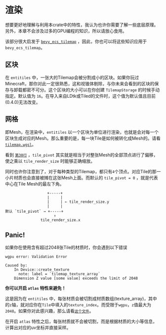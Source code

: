 # 渲染

想要更好地理解与利用本crate中的特性，我认为也许你需要了解一些底层原理。另外，本章不会涉及过多的GPU编程的知识，所以请放心食用。

该部分很大启发于 [`bevy_ecs_tilemap`](https://github.com/StarArawn/bevy_ecs_tilemap) ，因此，你也可以将这些知识应用于 `bevy_ecs_tilemap`。

## 区块

在 `entitiles` 中，一张大的Tilemap会被分割成小的区块。如果你玩过Minecraft，那你对此一定很熟悉，这和视锥体剔除，与你未来会看到的区块的保存与卸载都密不可分。这个区块的大小可以在你创建 `TilemapStorage` 的时候手动指定。默认值为 `16`。在导入来自LDtk或Tiled的文件时，这个值为默认值且目前(0.4.0)无法改变。

## 网格

即Mesh，在渲染中，`entitiles` 以一个区块为单位进行渲染，也就是会对每一个区块生成对应的Mesh。那么重要的是，每一块Tile是如何被转化成Mesh的。请看 [`tilemap.wgsl`](https://github.com/443eb9/bevy_entitiles/blob/0.4.0/src/render/shaders/tilemap.wgsl)。

看到 [`第30行`](https://github.com/443eb9/bevy_entitiles/blob/0.4.0/src/render/shaders/tilemap.wgsl#L30) ，`tile_pivot` 其实就是相当于对整张Mesh的全部顶点进行了偏移，使之乘以 `tile_render_size` 时能够正确缩放。

同时也许你注意到了，对于每种类型的Tilemap，都只有`4`个顶点。对应Tile的那一小片材质也会直接被摊在这张Mesh上面。而默认的 `tile_pivot = 0` ，就是代表中心在Tile Mesh的最左下角。

```text
                   +-----+
                   |     |
                   |     | ← tile_render_size.y
                   |     |
默认 `tile_pivot` → +-----+
                      ↑
                tile_render_size.x
```

## Panic!

如果你在使用含有超过2048张Tile的材质时，你会遇到以下错误

```text
wgpu error: Validation Error

Caused by:
    In Device::create_texture
      note: label = `tilemap_texture_array`
    Dimension Z value [some value] exceeds the limit of 2048
```

**你可以开启 `atlas` 特性来避免！**

这是因为在 `entitiles` 中，每张材质会被切割成材质数组(texture_array)，其中的`z`轴，就对应你在`Tile`中填入的`texture_index`。而受限于`wgpu`，`z`值最大为`2048`。如果你对此感兴趣，那么请看[`这个文件`](https://github.com/443eb9/bevy_entitiles/blob/0.4.0/src/render/texture.rs)。

在开启 `atlas` 特性之后，每张材质就不会被切割，而是根据材质的大小等信息，计算出对应的uv坐标并直接采样。
